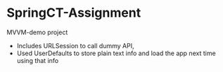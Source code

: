 # SpringCT-Assignment

MVVM-demo project 
* Includes URLSession to call dummy API,
* Used UserDefaults to store plain text info and load the app next time using that info
